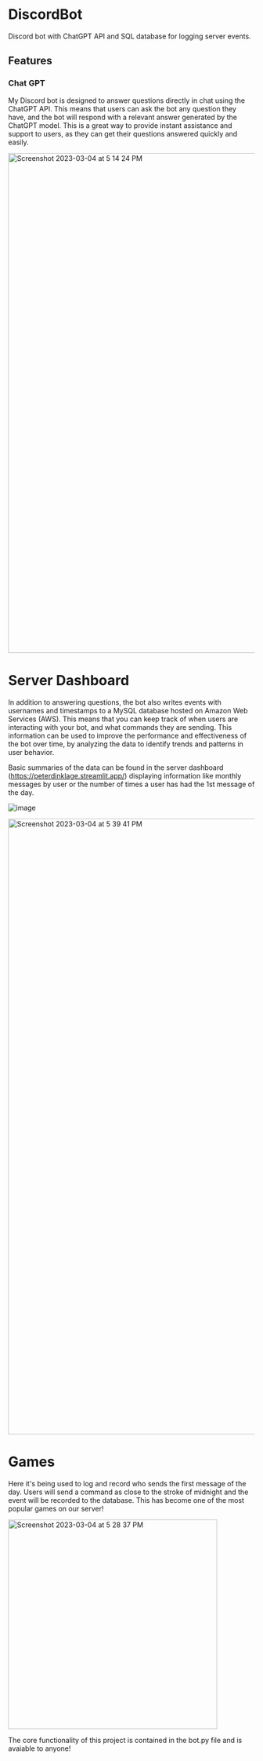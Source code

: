 # DiscordBot
Discord bot with ChatGPT API and SQL database for logging server events.

## Features
### Chat GPT
My Discord bot is designed to answer questions directly in chat using the ChatGPT API. This means that users can ask the bot any question they have, and the bot will respond with a relevant answer generated by the ChatGPT model. This is a great way to provide instant assistance and support to users, as they can get their questions answered quickly and easily.

<img width="1019" alt="Screenshot 2023-03-04 at 5 14 24 PM" src="https://user-images.githubusercontent.com/94143736/222931031-924ab917-49d8-4c2e-947d-0c91d6f833f7.png">

# Server Dashboard
In addition to answering questions, the bot also writes events with usernames and timestamps to a MySQL database hosted on Amazon Web Services (AWS). This means that you can keep track of when users are interacting with your bot, and what commands they are sending. This information can be used to improve the performance and effectiveness of the bot over time, by analyzing the data to identify trends and patterns in user behavior. 

Basic summaries of the data can be found in the server dashboard (https://peterdinklage.streamlit.app/) displaying information like monthly messages by user or the number of times a user has had the 1st message of the day. 

![image](https://user-images.githubusercontent.com/94143736/222931470-059e286e-43df-4cf8-b819-cc7c926436a1.png)

<img width="1255" alt="Screenshot 2023-03-04 at 5 39 41 PM" src="https://user-images.githubusercontent.com/94143736/222931762-c9b11440-763f-46c1-946a-c838852790dc.png">

# Games
Here it's being used to log and record who sends the first message of the day. Users will send a command as close to the stroke of midnight and the event will be recorded to the database. This has become one of the most popular games on our server!

<img width="427" alt="Screenshot 2023-03-04 at 5 28 37 PM" src="https://user-images.githubusercontent.com/94143736/222931682-32efca9a-26fe-4827-827a-75212db01b87.png">


The core functionality of this project is contained in the bot.py file and is avaiable to anyone!
